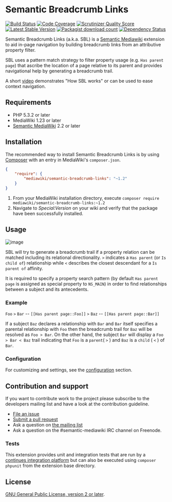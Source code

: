 # Semantic Breadcrumb Links

[![Build Status](https://secure.travis-ci.org/SemanticMediaWiki/SemanticBreadcrumbLinks.svg?branch=master)](http://travis-ci.org/SemanticMediaWiki/SemanticBreadcrumbLinks)
[![Code Coverage](https://scrutinizer-ci.com/g/SemanticMediaWiki/SemanticBreadcrumbLinks/badges/coverage.png?s=f3501ede0bcc98824aa51501eb3647ecf71218c0)](https://scrutinizer-ci.com/g/SemanticMediaWiki/SemanticBreadcrumbLinks/)
[![Scrutinizer Quality Score](https://scrutinizer-ci.com/g/SemanticMediaWiki/SemanticBreadcrumbLinks/badges/quality-score.png?s=d9aac7e68e6554f95b0a89608cbc36985429d819)](https://scrutinizer-ci.com/g/SemanticMediaWiki/SemanticBreadcrumbLinks/)
[![Latest Stable Version](https://poser.pugx.org/mediawiki/semantic-breadcrumb-links/version.png)](https://packagist.org/packages/mediawiki/semantic-breadcrumb-links)
[![Packagist download count](https://poser.pugx.org/mediawiki/semantic-breadcrumb-links/d/total.png)](https://packagist.org/packages/mediawiki/semantic-breadcrumb-links)
[![Dependency Status](https://www.versioneye.com/php/mediawiki:semantic-breadcrumb-links/badge.png)](https://www.versioneye.com/php/mediawiki:semantic-breadcrumb-links)

Semantic Breadcrumb Links (a.k.a. SBL) is a [Semantic Mediawiki][smw] extension
to aid in-page navigation by building breadcrumb links from an attributive property
filter.

SBL uses a pattern match strategy to filter property usage (e.g. `Has parent page`)
that ascribe the location of a page relative to its parent and provides navigational help by
generating a breadcrumb trail.

A short [video](https://vimeo.com/129347298) demonstrates "How SBL works" or can be used
to ease context navigation.

## Requirements

- PHP 5.3.2 or later
- MediaWiki 1.23 or later
- [Semantic MediaWiki][smw] 2.2 or later

## Installation

The recommended way to install Semantic Breadcrumb Links is by using [Composer][composer] with an entry in MediaWiki's `composer.json`.

```json
{
	"require": {
		"mediawiki/semantic-breadcrumb-links": "~1.2"
	}
}
```
1. From your MediaWiki installation directory, execute
   `composer require mediawiki/semantic-breadcrumb-links:~1.2`
2. Navigate to _Special:Version_ on your wiki and verify that the package
   have been successfully installed.

## Usage

![image](https://cloud.githubusercontent.com/assets/1245473/9051711/c436667e-3a5e-11e5-8179-2105474e2949.png)

SBL will try to generate a breadcrumb trail if a property relation can be matched including its
relational directionality. `>` indicates a `Has parent` (or `Is child of`) relationship
while `<` describes the closest descendant for a `Is parent of` affinity.

It is required to specify a property search pattern (by default `Has parent page` is assigned
as special property to `NS_MAIN`) in order to find relationships between a subject and its
antecedents.

### Example

`Foo` `>` `Bar` -- `[[Has parent page::Foo]]` `>` `Baz` -- `[[Has parent page::Bar]]`

If a subject `Baz` declares a relationship with `Bar` and `Bar` itself specifies
a parental relationship with `Foo` then the breadcrumb trail for `Baz` will be resolved as
`Foo > Bar`. On the other hand, the subject `Bar` will display a `Foo > Bar < Baz` trail
indicating that `Foo` is a `parent`( `>` ) and `Baz` is a `child` ( `<` ) of `Bar`.

### Configuration

For customizing and settings, see the [configuration](https://github.com/SemanticMediaWiki/SemanticBreadcrumbLinks/blob/master/CONFIGURATION.md) section.

## Contribution and support

If you want to contribute work to the project please subscribe to the developers mailing list and
have a look at the contribution guideline.

* [File an issue](https://github.com/SemanticMediaWiki/SemanticBreadcrumbLinks/issues)
* [Submit a pull request](https://github.com/SemanticMediaWiki/SemanticBreadcrumbLinks/pulls)
* Ask a question on [the mailing list](https://semantic-mediawiki.org/wiki/Mailing_list)
* Ask a question on the #semantic-mediawiki IRC channel on Freenode.

### Tests

This extension provides unit and integration tests that are run by a [continues integration platform][travis]
but can also be executed using `composer phpunit` from the extension base directory.

## License

[GNU General Public License, version 2 or later][gpl-licence].

[smw]: https://github.com/SemanticMediaWiki/SemanticMediaWiki
[contributors]: https://github.com/SemanticMediaWiki/SemanticBreadcrumbLinks/graphs/contributors
[travis]: https://travis-ci.org/SemanticMediaWiki/SemanticBreadcrumbLinks
[gpl-licence]: https://www.gnu.org/copyleft/gpl.html
[composer]: https://getcomposer.org/

